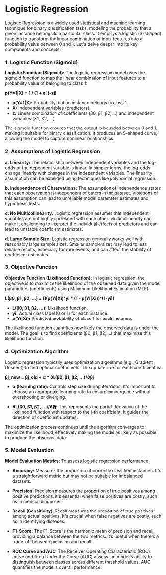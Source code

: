 # Logistic Regression

Logistic Regression is a widely used statistical and machine learning technique for binary classification tasks, modeling the probability that a given instance belongs to a particular class. It employs a logistic (S-shaped) function to transform the linear combination of input features into a probability value between 0 and 1. Let's delve deeper into its key components and concepts:

### 1. Logistic Function (Sigmoid)

**Logistic Function (Sigmoid):**
The logistic regression model uses the sigmoid function to map the linear combination of input features to a probability value of belonging to class 1:

**p(Y=1|X) = 1 / (1 + e^(-z))**

- **p(Y=1|X):** Probability that an instance belongs to class 1.
- **X:** Independent variables (predictors).
- **z:** Linear combination of coefficients (β0, β1, β2, ...) and independent variables (X1, X2, ...).

The sigmoid function ensures that the output is bounded between 0 and 1, making it suitable for binary classification. It produces an S-shaped curve, allowing the model to capture nonlinear relationships.

### 2. Assumptions of Logistic Regression

**a. Linearity:** The relationship between independent variables and the log-odds of the dependent variable is linear. In simpler terms, the log-odds change linearly with changes in the independent variables. The linearity assumption can be extended using techniques like polynomial regression.

**b. Independence of Observations:** The assumption of independence states that each observation is independent of others in the dataset. Violations of this assumption can lead to unreliable model parameter estimates and hypothesis tests.

**c. No Multicollinearity:** Logistic regression assumes that independent variables are not highly correlated with each other. Multicollinearity can make it challenging to interpret the individual effects of predictors and can lead to unstable coefficient estimates.

**d. Large Sample Size:** Logistic regression generally works well with reasonably large sample sizes. Smaller sample sizes may lead to less reliable results, especially for rare events, and can affect the stability of coefficient estimates.

### 3. Objective Function

**Objective Function (Likelihood Function):**
In logistic regression, the objective is to maximize the likelihood of the observed data given the model parameters (coefficients) using Maximum Likelihood Estimation (MLE):

**L(β0, β1, β2, ...) = Π(p(Yi|Xi)^yi * (1 - p(Yi|Xi))^(1-yi))**

- **L(β0, β1, β2, ...):** Likelihood function.
- **yi:** Actual class label (0 or 1) for each instance.
- **p(Yi|Xi):** Predicted probability of class 1 for each instance.

The likelihood function quantifies how likely the observed data is under the model. The goal is to find coefficients (β0, β1, β2, ...) that maximize this likelihood function.

### 4. Optimization Algorithm

Logistic regression typically uses optimization algorithms (e.g., Gradient Descent) to find optimal coefficients. The update rule for each coefficient is:

**βj_new = βj_old + α * ∂L(β0, β1, β2, ...)/∂βj**

- **α (learning rate):** Controls step size during iterations. It's important to choose an appropriate learning rate to ensure convergence without overshooting or diverging.

- **∂L(β0, β1, β2, ...)/∂βj:** This represents the partial derivative of the likelihood function with respect to the j-th coefficient. It guides the direction of coefficient updates.

The optimization process continues until the algorithm converges to maximize the likelihood, effectively making the model as likely as possible to produce the observed data.

### 5. Model Evaluation

**Model Evaluation Metrics:**
To assess logistic regression performance:

- **Accuracy:** Measures the proportion of correctly classified instances. It's a straightforward metric but may not be suitable for imbalanced datasets.

- **Precision:** Precision measures the proportion of true positives among positive predictions. It's essential when false positives are costly, such as in medical diagnoses.

- **Recall (Sensitivity):** Recall measures the proportion of true positives among actual positives. It's crucial when false negatives are costly, such as in identifying diseases.

- **F1-Score:** The F1-Score is the harmonic mean of precision and recall, providing a balance between the two metrics. It's useful when there's a trade-off between precision and recall.

- **ROC Curve and AUC:** The Receiver Operating Characteristic (ROC) curve and Area Under the Curve (AUC) assess the model's ability to distinguish between classes across different threshold values. AUC quantifies the model's overall performance.
